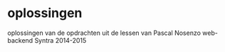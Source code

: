 oplossingen
===========

oplossingen van de opdrachten uit de lessen van Pascal Nosenzo web-backend Syntra 2014-2015
